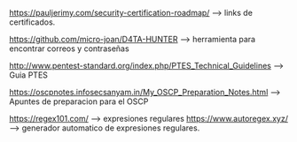 https://pauljerimy.com/security-certification-roadmap/ --> links de certificados.

https://github.com/micro-joan/D4TA-HUNTER --> herramienta para encontrar correos y contraseñas 

http://www.pentest-standard.org/index.php/PTES_Technical_Guidelines --> Guia PTES

https://oscpnotes.infosecsanyam.in/My_OSCP_Preparation_Notes.html --> Apuntes de preparacion para el OSCP

https://regex101.com/ --> expresiones regulares
https://www.autoregex.xyz/ --> generador automatico de expresiones regulares.